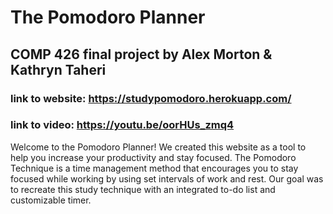 # The Pomodoro Planner

## COMP 426 final project by Alex Morton & Kathryn Taheri

### link to website: https://studypomodoro.herokuapp.com/

### link to video: https://youtu.be/oorHUs_zmq4

Welcome to the Pomodoro Planner! We created this website as a tool to help you increase your productivity and stay focused. The Pomodoro Technique is a time management method that encourages you to stay focused while working by using set intervals of work and rest. Our goal was to recreate this study technique with an integrated to-do list and customizable timer. 


